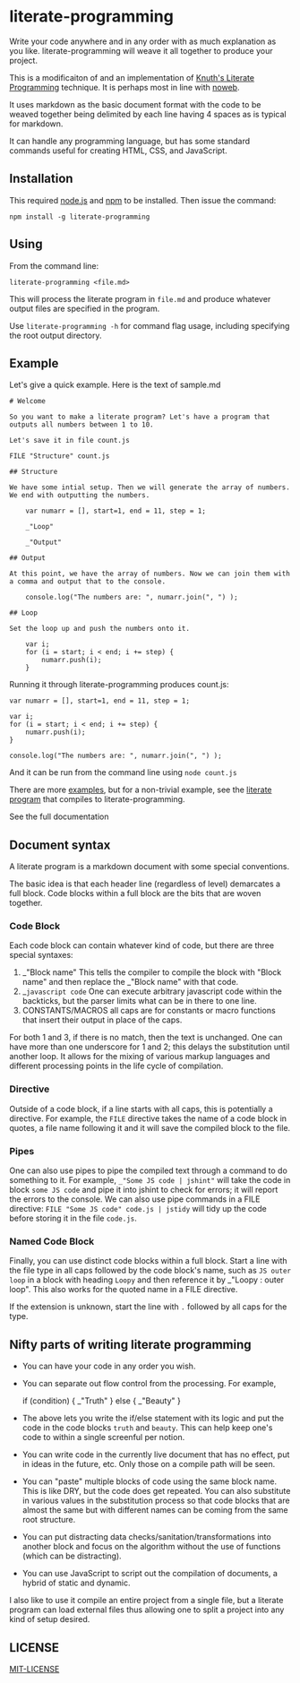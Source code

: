 literate-programming
====================

Write your code anywhere and in any order with as much explanation as you like. literate-programming will weave it all together to produce your project.

This is a modificaiton of and an implementation of [Knuth's Literate Programming](http://www-cs-faculty.stanford.edu/~uno/lp.html) technique. It is perhaps most in line with [noweb](http://tex.loria.fr/litte/ieee.pdf). 

It uses markdown as the basic document format with the code to be weaved together being delimited by each line having 4 spaces as is typical for markdown. 

It can handle any programming language, but has some standard commands useful for creating HTML, CSS, and JavaScript. 

## Installation

This required [node.js](http://nodejs.org) and [npm](https://npmjs.org/) to be installed. Then issue the command:

    npm install -g literate-programming

## Using

From the command line:

    literate-programming <file.md>

This will process the literate program in `file.md` and produce whatever output files are specified in the program. 

Use `literate-programming -h`  for command flag usage, including specifying the root output directory.  

## Example

Let's give a quick example. Here is the text of sample.md

    # Welcome

    So you want to make a literate program? Let's have a program that outputs all numbers between 1 to 10.

    Let's save it in file count.js

    FILE "Structure" count.js

    ## Structure 

    We have some intial setup. Then we will generate the array of numbers. We end with outputting the numbers. 

        var numarr = [], start=1, end = 11, step = 1;

        _"Loop"

        _"Output"

    ## Output 

    At this point, we have the array of numbers. Now we can join them with a comma and output that to the console.

        console.log("The numbers are: ", numarr.join(", ") );

    ## Loop

    Set the loop up and push the numbers onto it. 

        var i;
        for (i = start; i < end; i += step) {
            numarr.push(i);
        }

Running it through literate-programming produces count.js: 

    var numarr = [], start=1, end = 11, step = 1;

    var i;
    for (i = start; i < end; i += step) {
        numarr.push(i);
    }

    console.log("The numbers are: ", numarr.join(", ") );

And it can be run from the command line using `node count.js`

There are more [examples](https://github.com/jostylr/literate-programming/tree/master/examples), but for a non-trivial example, see the [literate program](https://github.com/jostylr/literate-programming/blob/master/lp.md) that compiles to literate-programming.

See the full documentation

## Document syntax

A literate program is a markdown document with some special conventions. 

The basic idea is that each header line (regardless of level) demarcates a full block. Code blocks within a full block are the bits that are woven together. 

### Code Block

Each code block can contain whatever kind of code, but there are three special syntaxes: 

1. _"Block name" This tells the compiler to compile the block with "Block name" and then replace the _"Block name" with that code.
2. _` javascript code `  One can execute arbitrary javascript code within the backticks, but the parser limits what can be in there to one line. 
3. CONSTANTS/MACROS all caps are for constants or macro functions that insert their output in place of the caps. 

For both 1 and 3, if there is no match, then the text is unchanged. One can have more than one underscore for 1 and 2; this delays the substitution until another loop. It allows for the mixing of various markup languages and different processing points in the life cycle of compilation.

### Directive

Outside of a code block, if a line starts with all caps, this is potentially a directive. For example, the `FILE` directive takes the name of a code block in quotes, a file name following it and it will save the compiled block to the file. 

### Pipes

One can also use pipes to pipe the compiled text through a command to do something to it. For example, `_"Some JS code | jshint"`  will take the code in block `some JS code` and pipe it into jshint to check for errors; it will report the errors to the console. We can also use pipe commands in a FILE directive:  `FILE "Some JS code" code.js | jstidy` will tidy up the code before storing it in the file `code.js`.

### Named Code Block

Finally, you can use distinct code blocks within a full block. Start a line with the file type in all caps followed by the code block's name, such as  `JS outer loop` in a block with heading `Loopy` and then reference it by _"Loopy : outer loop". This also works for the quoted name in a FILE directive. 

If the extension is unknown, start the line with `.` followed by all caps for the type. 


## Nifty parts of writing literate programming

* You can have your code in any order you wish. 
* You can separate out flow control from the processing. For example,

    if (condition) {
        _"Truth"
    } else {
        _"Beauty"
    }

* The above lets you write the if/else statement with its logic and put the code in the code blocks `truth` and `beauty`. This can help keep one's code to within a single screenful per notion. 
* You can write code in the currently live document that has no effect, put in ideas in the future, etc. Only those on a compile path will be seen. 
* You can "paste" multiple blocks of code using the same block name. This is like DRY, but the code does get repeated. You can also substitute in various values  in the substitution process so that code blocks that are almost the same but with different names can be coming from the same root structure. 
* You can put distracting data checks/sanitation/transformations into another block and focus on the algorithm without the use of functions (which can be distracting). 
* You can use JavaScript to script out the compilation of documents, a hybrid of static and dynamic. 

I also like to use it compile an entire project from a single file, but a literate program can load external files thus allowing one to split a project into any kind of setup desired. 

## LICENSE

[MIT-LICENSE](https://github.com/jostylr/literate-programming/blob/master/LICENSE)